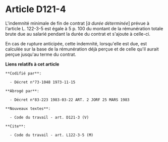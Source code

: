 # Article D121-4

L'indemnité minimale de fin de contrat [*à durée déterminée*] prévue à l'article L. 122-3-5 est égale à 5 p. 100 du montant
de la rémunération totale brute due au salarié pendant la durée du contrat et s'ajoute à celle-ci.

En cas de rupture anticipée, cette indemnité, lorsqu'elle est due, est calculée sur la base de la rémunération déjà perçue et
de celle qu'il aurait perçue jusqu'au terme du contrat.

**Liens relatifs à cet article**

	**Codifié par**:

	  - Décret n°73-1048 1973-11-15

	**Abrogé par**:

	  - Décret n°83-223 1983-03-22 ART. 2 JORF 25 MARS 1983

	**Nouveaux textes**:

	  - Code du travail - art. D121-3 (V)

	**Cite**:

	  - Code du travail - art. L122-3-5 (M)
